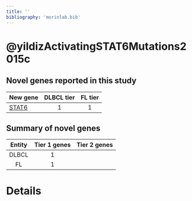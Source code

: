 ```yaml
---
title: ''
bibliography: 'morinlab.bib'
---
```


# @yildizActivatingSTAT6Mutations2015c
## Novel genes reported in this study

|New gene|DLBCL tier|FL tier|
|:-|:-:|:-:|
|[STAT6](STAT6)|1 |1 |

## Summary of novel genes

|Entity| Tier 1 genes| Tier 2 genes|
|:-:|:-:|:-:|
|DLBCL|1||
|FL|1||

# Details

